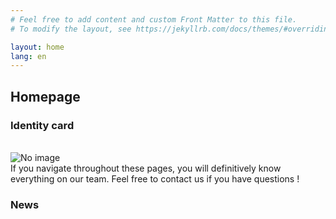 ```yaml
---
# Feel free to add content and custom Front Matter to this file.
# To modify the layout, see https://jekyllrb.com/docs/themes/#overriding-theme-defaults

layout: home
lang: en
---
```

## Homepage

### Identity card
<br>
<img src="https://www.umr-lastig.fr/strudel/assets/images/graphical_abstract.png" alt="No image"/><br>
If you navigate throughout these pages, you will definitively know everything on our team. Feel free to contact us if you have questions !
<br>

### News

